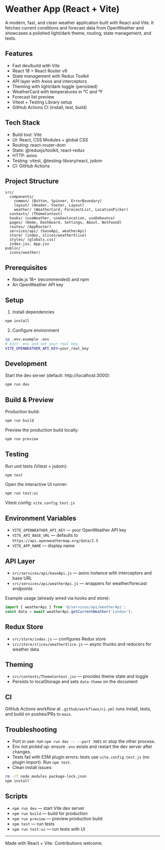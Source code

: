 # Weather App (React + Vite)

A modern, fast, and clean weather application built with React and Vite. It fetches current conditions and forecast data from OpenWeather and showcases a polished light/dark theme, routing, state management, and tests.

## Features
- Fast dev/build with Vite
- React 18 + React Router v6
- State management with Redux Toolkit
- API layer with Axios and interceptors
- Theming with light/dark toggle (persisted)
- WeatherCard with temperatures in °C and °F
- Forecast list preview
- Vitest + Testing Library setup
- GitHub Actions CI (install, test, build)

## Tech Stack
- Build tool: Vite
- UI: React, CSS Modules + global CSS
- Routing: react-router-dom
- State: @reduxjs/toolkit, react-redux
- HTTP: axios
- Testing: vitest, @testing-library/react, jsdom
- CI: GitHub Actions

## Project Structure
```
src/
  components/
    common/ (Button, Spinner, ErrorBoundary)
    layout/ (Header, Footer, Layout)
    weather/ (WeatherCard, ForecastList, LocationPicker)
  contexts/ (ThemeContext)
  hooks/ (useWeather, useGeolocation, useDebounce)
  pages/ (Home, Dashboard, Settings, About, NotFound)
  routes/ (AppRouter)
  services/api/ (baseApi, weatherApi)
  store/ (index, slices/weatherSlice)
  styles/ (globals.css)
  index.jsx, App.jsx
public/
  icons/weather/
```

## Prerequisites
- Node.js 18+ (recommended) and npm
- An OpenWeather API key

## Setup
1) Install dependencies
```sh
npm install
```
2) Configure environment
```sh
cp .env.example .env
# Edit .env and set your real key
VITE_OPENWEATHER_API_KEY=your_real_key
```

## Development
Start the dev server (default: http://localhost:3000):
```sh
npm run dev
```

## Build & Preview
Production build:
```sh
npm run build
```
Preview the production build locally:
```sh
npm run preview
```

## Testing
Run unit tests (Vitest + jsdom):
```sh
npm test
```
Open the interactive UI runner:
```sh
npm run test:ui
```
Vitest config: `vite.config.test.js`

## Environment Variables
- `VITE_OPENWEATHER_API_KEY` — your OpenWeather API key
- `VITE_API_BASE_URL` — defaults to `https://api.openweathermap.org/data/2.5`
- `VITE_APP_NAME` — display name

## API Layer
- `src/services/api/baseApi.js` — axios instance with interceptors and base URL
- `src/services/api/weatherApi.js` — wrappers for weather/forecast endpoints

Example usage (already wired via hooks and store):
```js
import { weatherApi } from '@/services/api/weatherApi';
const data = await weatherApi.getCurrentWeather('London');
```

## Redux Store
- `src/store/index.js` — configures Redux store
- `src/store/slices/weatherSlice.js` — async thunks and reducers for weather data

## Theming
- `src/contexts/ThemeContext.jsx` — provides theme state and toggle
- Persists to localStorage and sets `data-theme` on the document

## CI
GitHub Actions workflow at `.github/workflows/ci.yml` runs install, tests, and build on pushes/PRs to `main`.

## Troubleshooting
- Port in use: run `npm run dev -- --port 3001` or stop the other process.
- Env not picked up: ensure `.env` exists and restart the dev server after changes.
- Tests fail with ESM plugin errors: tests use `vite.config.test.js` (no plugin import). Run `npm test`.
- Clean install issues:
```sh
rm -rf node_modules package-lock.json
npm install
```

## Scripts
- `npm run dev` — start Vite dev server
- `npm run build` — build for production
- `npm run preview` — preview production build
- `npm test` — run tests
- `npm run test:ui` — run tests with UI

---
Made with React + Vite. Contributions welcome.
